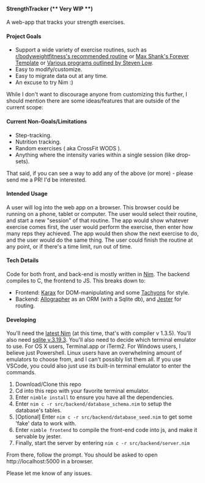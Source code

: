#### StrengthTracker (** Very WIP **)

A web-app that tracks your strength exercises.

#### Project Goals

* Support a wide variety of exercise routines, such as [r/bodyweightfitness's recommended routine](https://www.reddit.com/r/bodyweightfitness/wiki/kb/recommended_routine#wiki_welcome_to_the_recommended_routine) or [Max Shank's Forever Template](https://maxshank.com/strength-conditioning/forever/) or 
[Various programs outlined by Steven Low](http://stevenlow.org/the-fundamentals-of-bodyweight-strength-training/).
* Easy to modify/customize.
* Easy to migrate data out at any time. 
* An excuse to try Nim :)

While I don't want to discourage anyone from customizing this further, I should mention there are some ideas/features that are outside of the current scope:

#### Current Non-Goals/Limitations

* Step-tracking.
* Nutrition tracking.
* Random exercises ( aka CrossFit WODS ).
* Anything where the intensity varies within a single session (like drop-sets).

That said, if you can see a way to add any of the above (or more) - please send me a PR!  I'd be interested.

#### Intended Usage

A user will log into the web app on a browser.  This browser could be running on a phone, tablet or computer.  The user would select their routine, and start a new "session" of that routine.  The app would show whatever exercise comes first, the user would perform the exercise, then enter how many reps they achieved.  The app would then show the next exercise to do, and the user would do the same thing.  The user could finish the routine at any point, or if there's a time limit, run out of time.

#### Tech Details

Code for both front, and back-end is mostly written in [Nim](http://www.nim-lang.org).  The backend compiles to C, the frontend to JS.  This breaks down to:

* Frontend: [Karax](https://github.com/pragmagic/karax) for DOM-manipulating and some [Tachyons](https://tachyons.io/) for style.
* Backend: [Allographer](https://github.com/itsumura-h/nim-allographer) as an ORM (with a Sqlite db), and [Jester](https://github.com/dom96/jester) for routing.

#### Developing

You'll need the [latest Nim](https://nim-lang.org/install.html) (at this time, that's with compiler v 1.3.5).  You'll also need [sqlite v.3.19.3](https://www.sqlite.org/index.html).  You'll also need to decide which terminal emulator to use.  For OS X users, Terminal.app or iTerm2.  For Windows users, I believe just Powershell.  Linux users have an overwhelming amount of emulators to choose from, and I can't possibly list them all.  If you use VSCode, you could also just use its built-in terminal emulator to enter the commands.


1. Download/Clone this repo
2.  Cd into this repo with your favorite terminal emulator.
3.  Enter `nimble install` to ensure you have all the dependencies.
4.  Enter `nim c -r src/backend/database_schema.nim` to setup the database's tables.
5.  [Optional] Enter `nim c -r src/backend/database_seed.nim` to get some 'fake' data to work with.
6. Enter `nimble frontend` to compile the front-end code into js, and make it servable by jester.
7. Finally, start the server by entering `nim c -r src/backend/server.nim`

From there, follow the prompt.  You should be asked to open http://localhost:5000 in a browser.

Please let me know of any issues.